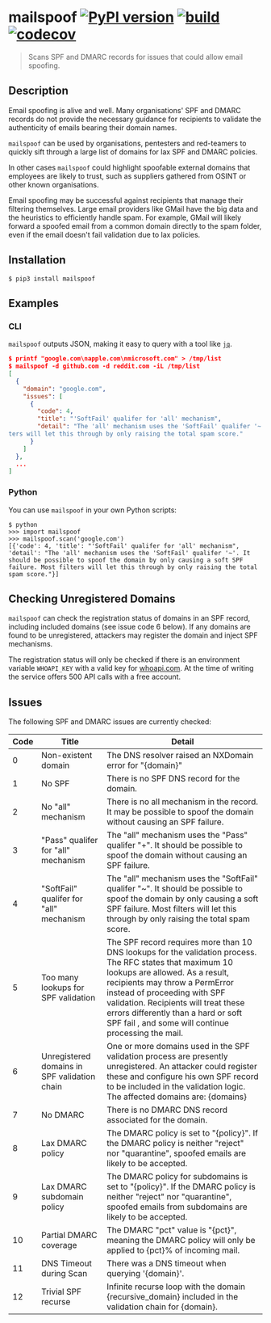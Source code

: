 # mailspoof [![PyPI version](https://badge.fury.io/py/mailspoof.svg)](https://badge.fury.io/py/mailspoof) [![build](https://travis-ci.com/serain/mailspoof.svg?branch=master)](https://travis-ci.com/serain/mailspoof) [![codecov](https://codecov.io/gh/serain/mailspoof/branch/master/graph/badge.svg)](https://codecov.io/gh/serain/mailspoof/branch/master)

> Scans SPF and DMARC records for issues that could allow email spoofing.

## Description

Email spoofing is alive and well. Many organisations' SPF and DMARC records do not provide the necessary guidance for recipients to validate the authenticity of emails bearing their domain names.

`mailspoof` can be used by organisations, pentesters and red-teamers to quickly sift through a large list of domains for lax SPF and DMARC policies.

In other cases `mailspoof` could highlight spoofable external domains that employees are likely to trust, such as suppliers gathered from OSINT or other known organisations.

Email spoofing may be successful against recipients that manage their filtering themselves. Large email providers like GMail have the big data and the heuristics to efficiently handle spam. For example, GMail will likely forward a spoofed email from a common domain directly to the spam folder, even if the email doesn't fail validation due to lax policies.

## Installation

```
$ pip3 install mailspoof
```

## Examples

### CLI

`mailspoof` outputs JSON, making it easy to query with a tool like [`jq`](https://stedolan.github.io/jq/).

```json
$ printf "google.com\napple.com\nmicrosoft.com" > /tmp/list
$ mailspoof -d github.com -d reddit.com -iL /tmp/list
[
  {
    "domain": "google.com",
    "issues": [
      {
        "code": 4,
        "title": "'SoftFail' qualifer for 'all' mechanism",
        "detail": "The 'all' mechanism uses the 'SoftFail' qualifer '~'. It should be possible to spoof the domain by only causing a soft SPF failure. Most fil
ters will let this through by only raising the total spam score."
      }
    ]
  },
  ...
]
```

### Python

You can use `mailspoof` in your own Python scripts:

```
$ python
>>> import mailspoof
>>> mailspoof.scan('google.com')
[{'code': 4, 'title': "'SoftFail' qualifer for 'all' mechanism", 'detail': "The 'all' mechanism uses the 'SoftFail' qualifer '~'. It should be possible to spoof the domain by only causing a soft SPF failure. Most filters will let this through by only raising the total spam score."}]
```

## Checking Unregistered Domains

`mailspoof` can check the registration status of domains in an SPF record, including included domains (see issue code 6 below). If any domains are found to be unregistered, attackers may register the domain and inject SPF mechanisms.

The registration status will only be checked if there is an environment variable `WHOAPI_KEY` with a valid key for [whoapi.com](https://whoapi.com/). At the time of writing the service offers 500 API calls with a free account.

## Issues

The following SPF and DMARC issues are currently checked:

| Code | Title                                        | Detail                                                                                                                                                                                                                                                                                                                                              |
| ---- | -------------------------------------------- | --------------------------------------------------------------------------------------------------------------------------------------------------------------------------------------------------------------------------------------------------------------------------------------------------------------------------------------------------- |
| 0    | Non-existent domain                          | The DNS resolver raised an NXDomain error for "{domain}"                                                                                                                                                                                                                                                                                            |
| 1    | No SPF                                       | There is no SPF DNS record for the domain.                                                                                                                                                                                                                                                                                                          |
| 2    | No "all" mechanism                           | There is no all mechanism in the record. It may be possible to spoof the domain without causing an SPF failure.                                                                                                                                                                                                                                     |
| 3    | "Pass" qualifer for "all" mechanism          | The "all" mechanism uses the "Pass" qualifer "+". It should be possible to spoof the domain without causing an SPF failure.                                                                                                                                                                                                                         |
| 4    | "SoftFail" qualifer for "all" mechanism      | The "all" mechanism uses the "SoftFail" qualifer "~". It should be possible to spoof the domain by only causing a soft SPF failure. Most filters will let this through by only raising the total spam score.                                                                                                                                        |
| 5    | Too many lookups for SPF validation          | The SPF record requires more than 10 DNS lookups for the validation process. The RFC states that maximum 10 lookups are allowed. As a result, recipients may throw a PermError instead of proceeding with SPF validation. Recipients will treat these errors differently than a hard or soft SPF fail , and some will continue processing the mail. |
| 6    | Unregistered domains in SPF validation chain | One or more domains used in the SPF validation process are presently unregistered. An attacker could register these and configure his own SPF record to be included in the validation logic. The affected domains are: {domains}                                                                                                                    |
| 7    | No DMARC                                     | There is no DMARC DNS record associated for the domain.                                                                                                                                                                                                                                                                                             |
| 8    | Lax DMARC policy                             | The DMARC policy is set to "{policy}". If the DMARC policy is neither "reject" nor "quarantine", spoofed emails are likely to be accepted.                                                                                                                                                                                                          |
| 9    | Lax DMARC subdomain policy                   | The DMARC policy for subdomains is set to "{policy}". If the DMARC policy is neither "reject" nor "quarantine", spoofed emails from subdomains are likely to be accepted.                                                                                                                                                                           |
| 10   | Partial DMARC coverage                       | The DMARC "pct" value is "{pct}", meaning the DMARC policy will only be applied to {pct}% of incoming mail.                                                                                                                                                                                                                                         |
| 11   | DNS Timeout during Scan                      | There was a DNS timeout when querying \'{domain}\'.                                                                                                                                                                                                                                         |
| 12   | Trivial SPF recurse                       | Infinite recurse loop with the domain {recursive_domain} included in the validation chain for {domain}.                                                                                                                                                                                                                                         |
